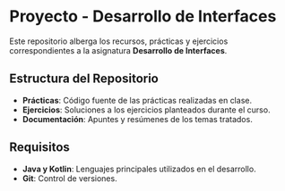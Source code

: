 # Proyecto - Desarrollo de Interfaces

Este repositorio alberga los recursos, prácticas y ejercicios correspondientes a la asignatura **Desarrollo de Interfaces**.

## Estructura del Repositorio

- **Prácticas**: Código fuente de las prácticas realizadas en clase.
- **Ejercicios**: Soluciones a los ejercicios planteados durante el curso.
- **Documentación**: Apuntes y resúmenes de los temas tratados.

## Requisitos

- **Java y Kotlin**: Lenguajes principales utilizados en el desarrollo.
- **Git**: Control de versiones.
